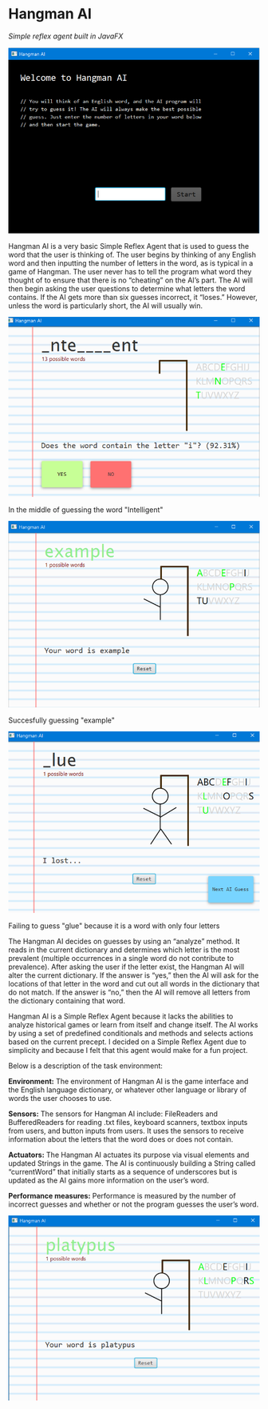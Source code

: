 # Hangman AI
*Simple reflex agent built in JavaFX*

![Start screen](images/start-screen.PNG)

Hangman AI is a very basic Simple Reflex Agent that is used to guess the word that the
user is thinking of. The user begins by thinking of any English word and then inputting the
number of letters in the word, as is typical in a game of Hangman. The user never has to tell the
program what word they thought of to ensure that there is no “cheating” on the AI’s part. The AI
will then begin asking the user questions to determine what letters the word contains. If the AI
gets more than six guesses incorrect, it “loses.” However, unless the word is particularly short,
the AI will usually win.


![Guessing screen](images/intelligent-screen.PNG)

In the middle of guessing the word "Intelligent"

![Example screen](images/example-screen.PNG)

Succesfully guessing "example"

![Glue screen](images/glue-lost.PNG)

Failing to guess "glue" because it is a word with only four letters 


The Hangman AI decides on guesses by using an “analyze” method. It reads in the
current dictionary and determines which letter is the most prevalent (multiple occurrences in a
single word do not contribute to prevalence). After asking the user if the letter exist, the
Hangman AI will alter the current dictionary. If the answer is “yes,” then the AI will ask for the
locations of that letter in the word and cut out all words in the dictionary that do not match. If the
answer is “no,” then the AI will remove all letters from the dictionary containing that word.

Hangman AI is a Simple Reflex Agent because it lacks the abilities to analyze historical
games or learn from itself and change itself. The AI works by using a set of predefined
conditionals and methods and selects actions based on the current precept. I decided on a Simple
Reflex Agent due to simplicity and because I felt that this agent would make for a fun project.

Below is a description of the task environment:

**Environment:** The environment of Hangman AI is the game interface and the English language
dictionary, or whatever other language or library of words the user chooses to use.

**Sensors:** The sensors for Hangman AI include: FileReaders and BufferedReaders for reading .txt
files, keyboard scanners, textbox inputs from users, and button inputs from users. It uses the
sensors to receive information about the letters that the word does or does not contain.

**Actuators:** The Hangman AI actuates its purpose via visual elements and updated Strings in the
game. The AI is continuously building a String called “currentWord” that initially starts as a
sequence of underscores but is updated as the AI gains more information on the user’s word.

**Performance measures:** Performance is measured by the number of incorrect guesses and
whether or not the program guesses the user’s word.

![Example screen](images/platypus-screen.PNG)

